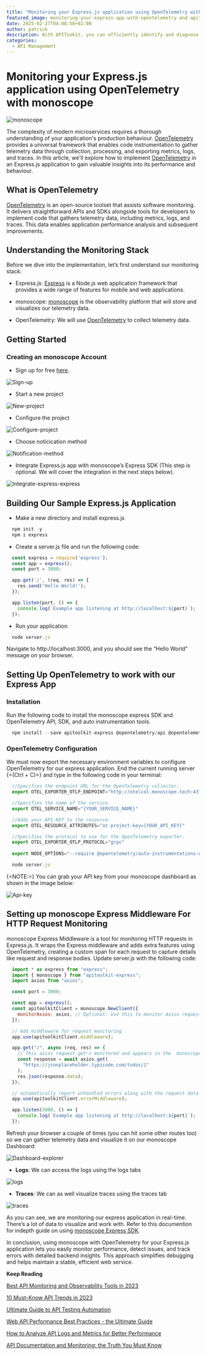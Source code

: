 ```yaml
---
title: "Monitoring your Express.js application using OpenTelemetry with monoscope"
featured_image: monitoring-your-express-app-with-opentelemetry-and-apitoolkit.jpeg
date: 2025-02-27T04:08:58+02:00
author: patrick
description: With APITookit, you can efficiently identify and diagnose failing endpoints, minimizing downtime and ensuring a seamless user experience.
categories:
  - API Management
---
```


# Monitoring your Express.js application using OpenTelemetry with monoscope

![monoscope](./monitoring-your-express-app-with-opentelemetry-and-apitoolkit.jpeg)

The complexity of modern microservices requires a thorough understanding of your application's production behaviour. [OpenTelemetry](https://opentelemetry.io/) provides a universal framework that enables code instrumentation to gather telemetry data through collection, processing, and exporting metrics, logs, and traces. In this article, we'll explore how to implement [OpenTelemetry](https://opentelemetry.io/) in an Express.js application to gain valuable insights into its performance and behaviour.

## What is OpenTelemetry

[OpenTelemetry](https://opentelemetry.io/) is an open-source toolset that assists software monitoring. It delivers straightforward APIs and SDKs alongside tools for developers to implement code that gathers telemetry data, including metrics, logs, and traces. This data enables application performance analysis and subsequent improvements.

## Understanding the Monitoring Stack
Before we dive into the implementation, let’s first understand our monitoring stack:

- Express.js: [Express](https://expressjs.com/) is a Node.js web application framework that provides a wide range of features for mobile and web applications.

- monoscope: [monoscope](https://monoscope.tech/) is the observability platform that will store and visualizes our telemetry data.

- OpenTelemetry: We will use [OpenTelemetry](https://opentelemetry.io/) to collect telemetry data.

## Getting Started

### Creating an monoscope Account

- Sign up for free [here](http://app.monoscope.tech/).

![Sign-up](./sign-up-for-free.png)

- Start a new project 

![New-project](./start-a-new-project.png)

- Configure the project

![Configure-project](./configure-the-project.png)

- Choose noticication method

![Notification-method](./choose-notification-method.png)

- Integrate Express.js app with monoscope’s Express SDK (This step is optional. We will cover the integration in the next steps below).

![Integrate-express-express](./integrate-express.png)

## Building Our Sample Express.js Application

- Make a new directory and install express.js

```javascript
  npm init -y
  npm i express
```

- Create a server.js file and run the following code:

```javascript
  const express = require('express');
  const app = express();
  const port = 3000;

  app.get('/', (req, res) => {
    res.send('Hello World!');
  });

  app.listen(port, () => {
    console.log(`Example app listening at http://localhost:${port}`);
  });
```

- Run your application

```javascript
  node server.js
```

Navigate to http://localhost:3000, and you should see the “Hello World” message on your browser.

## Setting Up OpenTelemetry to work with our Express App

### Installation

Run the following code to install the monoscope express SDK and OpenTelemetry API, SDK, and auto instrumentation tools.

```javascript
  npm install --save apitoolkit-express @opentelemetry/api @opentelemetry/auto-instrumentations-node
```

### OpenTelemetry Configuration

We must now export the necessary environment variables to configure OpenTelemetry for our express application. End the current running server {=(Ctrl + C)=} and type in the following code in your terminal:

```javascript
  //Specifies the endpoint URL for the OpenTelemetry collector.
  export OTEL_EXPORTER_OTLP_ENDPOINT="http://otelcol.monoscope.tech:4317"

  //Specifies the name of the service.
  export OTEL_SERVICE_NAME="{YOUR_SERVICE_NAME}"

  //Adds your API KEY to the resource.
  export OTEL_RESOURCE_ATTRIBUTES="at-project-key={YOUR_API_KEY}"

  //Specifies the protocol to use for the OpenTelemetry exporter.
  export OTEL_EXPORTER_OTLP_PROTOCOL="grpc"
  
  export NODE_OPTIONS="--require @opentelemetry/auto-instrumentations-node/register"

  node server.js
```

{=NOTE:=} You can grab your API key from your monoscope dashboard as shown in the image below:

![Api-key](./api-key.png)

## Setting up monoscope Express Middleware For HTTP Request Monitoring

monoscope Express Middleware is a tool for monitoring HTTP requests in Express.js. It wraps the Express middleware and adds extra features using OpenTelemetry, creating a custom span for each request to capture details like request and response bodies. Update server.js with the following code:

```javascript
  import * as express from "express";
  import { monoscope } from "apitoolkit-express";
  import axios from "axios";

  const port = 3000;

  const app = express();
  const apitoolkitClient = monoscope.NewClient({
    monitorAxios: axios, // Optional: Use this to monitor Axios requests
  });

  // Add middleware for request monitoring
  app.use(apitoolkitClient.middleware);

  app.get("/", async (req, res) => {
    // This axios request get's monitored and appears in the  monoscope explorer
    const response = await axios.get(
      "https://jsonplaceholder.typicode.com/todos/1"
    );
    res.json(response.data);
  });

  // automatically report unhandled errors along with the request data
  app.use(apitoolkitClient.errorMiddleware);

  app.listen(3000, () => {
    console.log(`Example app listening at http://localhost:${port}`);
  });
```

Refresh your browser a couple of times (you can hit some other routes too) so we can gather telemetry data and visualize it on our monoscope Dashboard:

![Dashboard-explorer](./apitoolkit-dashboard.png)

- **Logs**: We can access the logs using the logs tabs

![logs](./logs.jpeg)

- **Traces**: We can as well visualize traces using the traces tab

![traces](./traces.jpeg)

As you can see, we are monitoring our express application in real-time. There’s a lot of data to visualize and work with. Refer to this documention for indepth guide on using [monoscope Express SDK](https://monoscope.tech/docs/sdks/nodejs/expressjs/). 

In conclusion, using monoscope with OpenTelemetry for your Express.js application lets you easily monitor performance, detect issues, and track errors with detailed backend insights. This approach simplifies debugging and helps maintain a stable, efficient web service.

**Keep Reading**

[Best API Monitoring and Observability Tools in 2023](https://monoscope.tech/blog/best-api-monitoring-and-observability-tools/)

[10 Must-Know API Trends in 2023](https://monoscope.tech/blog/api-trends/)

[Ultimate Guide to API Testing Automation](https://monoscope.tech/blog/api-testing-automation/) 

[Web API Performance Best Practices - the Ultimate Guide](https://monoscope.tech/blog/web-api-performance/)

[How to Analyze API Logs and Metrics for Better Performance](https://monoscope.tech/blog/api-logs-and-metrics/)

[API Documentation and Monitoring: the Truth You Must Know](https://monoscope.tech/blog/api-documentation-and-observability-the-truth-you-must-know/)
